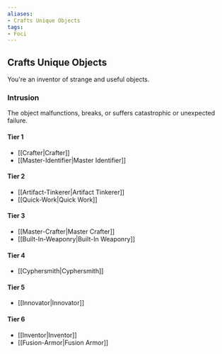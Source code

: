 ```yaml
---
aliases:
- Crafts Unique Objects
tags:
- Foci
---
```


  
## Crafts Unique Objects  
You're an inventor of strange and useful objects.  
 ### Intrusion  
The object malfunctions, breaks, or suffers catastrophic or unexpected failure.   
#### Tier 1    
* [[Crafter|Crafter]]  
* [[Master-Identifier|Master Identifier]]  
#### Tier 2    
* [[Artifact-Tinkerer|Artifact Tinkerer]]  
* [[Quick-Work|Quick Work]]  
#### Tier 3    
  - [[Master-Crafter|Master Crafter]]  
  - [[Built-In-Weaponry|Built-In Weaponry]]  
#### Tier 4    
* [[Cyphersmith|Cyphersmith]]  
#### Tier 5    
* [[Innovator|Innovator]]  
#### Tier 6    
  - [[Inventor|Inventor]]  
  - [[Fusion-Armor|Fusion Armor]]